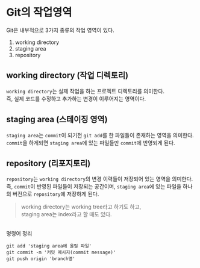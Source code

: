 # Git의 작업영역
Git은 내부적으로 3가지 종류의 작업 영역이 있다. <br />
1. working directory
1. staging area
1. repository

## working directory (작업 디렉토리)
`working directory`는 실제 작업을 하는 프로젝트 디렉토리를 의미한다.<br />
즉, 실제 코드를 수정하고 추가하는 변경이 이루어지는 영역이다.
<br />

## staging area (스테이징 영역)
`staging area`는 `commit`이 되기전 `git add`를 한 파일들이 존재하는 영역을 의미한다. <br />
`commit`을 하게되면 `staging area`에 있는 파일들만 `commit`에 반영되게 된다.
<br />

## repository (리포지토리)
`repository`는 `working directory`의 변경 이력들이 저장되어 있는 영역을 의미한다. <br />
즉, `commit`이 반영된 파일들이 저장되는 공간이며, `staging area`에 있는 파일을 하나의 버전으로 `repository`에 저장하게 된다.
<br />

> working directory는 working tree라고 하기도 하고, <br />
> staging area는 index라고 할 때도 있다.

<br/>
명령어 정리

```
git add 'staging area에 올릴 파일'
git commit -m '커밋 메시지(commit message)'
git push origin 'branch명'
```